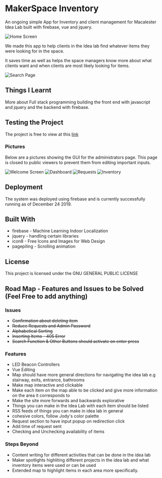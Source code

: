 # MakerSpace Inventory

An ongoing simple App for Inventory and client management for Macalester Idea Lab built with firebase, vue and jquery.

![Home Screen](https://github.com/msimbao/makerspace_inventory/blob/master/screenshots/screen0.png)

We made this app to help clients in the Idea lab find whatever items they were looking for in the space.

It saves time as well as helps the space managers know more about what clients want and when clients are most likely looking for items.

![Search Page](https://github.com/msimbao/makerspace_inventory/blob/master/screenshots/screen5.png)

## Things I Learnt

More about Full stack programming building the front end with javascript and jquery and the backend with firebase.

## Testing the Project 

The project is free to view at this [link](https://msimbao.github.io/makerspace_inventory/#search)

### Pictures

Below are a pictures showing the GUI for the administrators page. This page is closed to public viewers to prevent them from editing important inputs.

![Welcome Screen](https://github.com/msimbao/makerspace_inventory/blob/master/screenshots/screen1.PNG)
![Dashboard](https://github.com/msimbao/makerspace_inventory/blob/master/screenshots/screen2.PNG)
![Requests](https://github.com/msimbao/makerspace_inventory/blob/master/screenshots/screen3.PNG)
![Inventory](https://github.com/msimbao/makerspace_inventory/blob/master/screenshots/screen4.PNG)

## Deployment

The system was deployed using firebase and is currently successfully running as of December 24 2019.

## Built With

* firebase - Machine Learning Indoor Localization
* jquery - handling certain libraries
* icon8 - Free Icons and Images for Web Design
* pagepiling - Scrolling animation

## License

This project is licensed under the GNU GENERAL PUBLIC LICENSE


## Road Map - Features and Issues to be Solved (Feel Free to add anything)

### Issues

* ~~Confirmation about deleting item~~
* ~~Reduce Requests and Admin Password~~
* ~~Alphabetical Sorting~~
* ~~Inserting Items - 405 Error~~
* ~~Search Function & Other Buttons should activate on enter press~~

### Features

* LED Beacon Controllers
* Vue Editing
* Map should have more general directions for navigating the idea lab e.g stairway, exits, entrance, bathrooms
* Make map interactive and clickable
* Make each item on the map able to be clicked and give more information on the area it corresponds to
* Make the site more forwards and backwards explorative
* Things you can make in the Idea Lab with each item should be listed
* RSS feeds of things you can make in idea lab in general
* cohesive colors, follow Jody's color palette
* Request section to have input popup on redirection click
* Add time of request sent 
* Checking and Unchecking availability of items

### Steps Beyond 

* Content writing for different activities that can be done in the idea lab 
* Maker spotlights highliting different projects in the idea lab and what inventory items were used or can be used
* Extended map to highlight items in each area more specifically.


